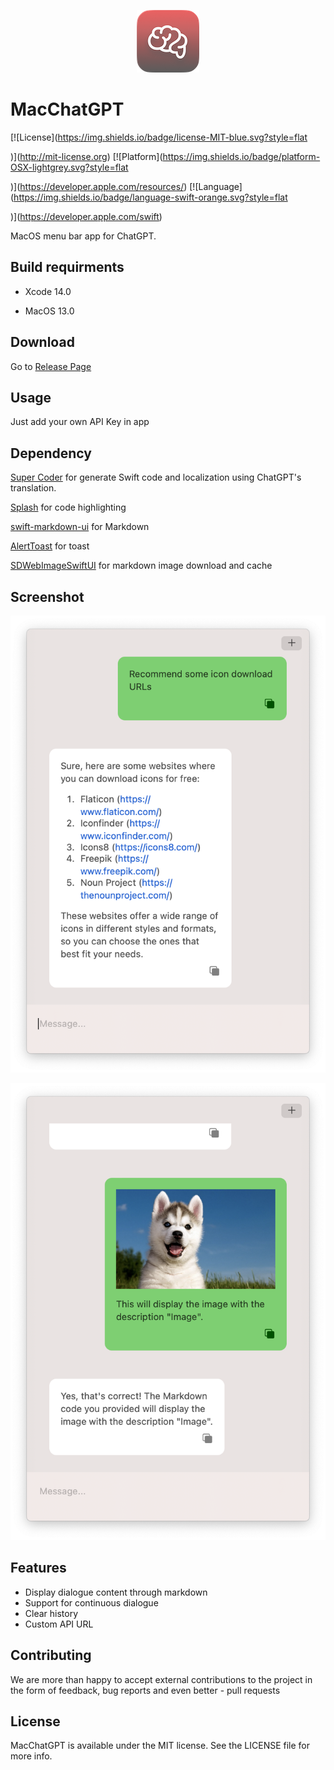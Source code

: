 <p align="center">

  <img src="Assets/logo.png?raw=true" alt="MacChatGPT"/>

</p>

# MacChatGPT

[![License](https://img.shields.io/badge/license-MIT-blue.svg?style=flat

 )](http://mit-license.org) [![Platform](https://img.shields.io/badge/platform-OSX-lightgrey.svg?style=flat

 )](https://developer.apple.com/resources/) [![Language](https://img.shields.io/badge/language-swift-orange.svg?style=flat

 )](https://developer.apple.com/swift)

 MacOS menu bar app for ChatGPT.

## Build requirments

* Xcode 14.0

* MacOS 13.0

## Download

Go to [Release Page](https://github.com/LeaderBoy/Chat/releases)

## Usage

Just add your own API Key in app

## Dependency

[Super Coder](https://supercoder.lessimore.cn/) for generate Swift code and localization using ChatGPT's translation.

[Splash](https://github.com/JohnSundell/Splash) for code highlighting

[swift-markdown-ui](https://github.com/gonzalezreal/swift-markdown-ui.git) for Markdown

[AlertToast](https://github.com/elai950/AlertToast.git) for toast

[SDWebImageSwiftUI](https://github.com/SDWebImage/SDWebImageSwiftUI) for markdown image download and cache

## Screenshot

![Image](Assets/screenshot-1.png "Image")

![Image](Assets/screenshot-2.png "Image")

## Features

* Display dialogue content through markdown
* Support for continuous dialogue
* Clear history
* Custom API URL 

## Contributing

We are more than happy to accept external contributions to the project in the form of feedback, bug reports and even better - pull requests

## License

MacChatGPT is available under the MIT license. See the LICENSE file for more info.